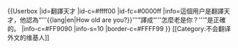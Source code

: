 {{Userbox
  |id=翻譯天才
  |id-c=#ffff00
  |id-fc=#0000ff
  |info=這個用户是翻譯天才，他認為“'''{{lang|en|How old are you?}}'''”譯成“'''怎麼老是你？'''”是正確的。
  |info-c=#FF9090
  |info-s=10
  |border-c=#FFFF99
}}
[[Category:不会翻译外文的维基人]]